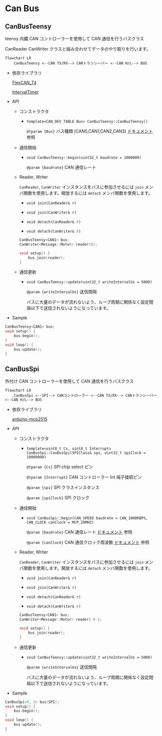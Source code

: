 # Can Bus

## CanBusTeensy

teensy 内臓 CAN コントローラーを使用して CAN 通信を行うバスクラス

CanReader CanWriter クラスと組み合わせてデータのやり取りを行います。

```mermaid
flowchart LR
	CanBusTeensy <--CAN TX/RX--> CANトランシーバー <--CAN H/L--> BUS
```

-   依存ライブラリ

    [FlexCAN_T4](https://github.com/tonton81/FlexCAN_T4)

    [IntervalTimer](https://github.com/loglow/IntervalTimer)

-   API

    -   コンストラクタ

        -   `template<CAN_DEV_TABLE Bus> CanBusTeensy::CanBusTeensy()`

            `@tparam {Bus}` バス種類 (CAN0,CAN1,CAN2,CAN3) [ドキュメント](https://github.com/tonton81/FlexCAN_T4) 参照

    -   通信開始

        -   `void CanBusTeensy::begin(uint32_t baudrate = 1000000)`

            `@param {baudrate}` CAN 通信レート

    - Reader, Writer

        `CanReader`, `CanWriter` インスタンスをバスに参加させるには `join` メンバ関数を使用します。開放するには `detach` メンバ関数を使用します。

        - `void join(CanReader& r)`
        - `void join(CanWriter& r)`

        - `void detach(CanReader& r)`
        - `void detach(CanWriter& r)`

        ```cpp
        CanBusTeensy<CAN1> bus;
        CanWriter<Message::Motor> reader(0);

        void setup() {
            bus.join(reader);
        }
        ```

    -   通信更新

        -   `void CanBusTeensy::update(uint32_t writeIntervalUs = 5000)`

            `@param {writeIntervalUs}` 送信間隔

            バスに大量のデータが流れないよう、ループ周期に関係なく設定間隔以下で送信されないようになっています。

-   Sample

```cpp
CanBusTeensy<CAN1> bus;
void setup() {
    bus.begin();
}
void loop() {
    bus.update();
}
```

## CanBusSpi

外付け CAN コントローラーを使用して CAN 通信を行うバスクラス

```mermaid
flowchart LR
	CanBusSpi <--SPI--> CANコントローラー <--CAN TX/RX--> CANトランシーバー <--CAN H/L--> BUS
```

-   依存ライブラリ

    [arduino-mcp2515](https://github.com/autowp/arduino-mcp2515)

-   API

    -   コンストラクタ

        -   `template<uint8_t Cs, uint8_t Interrupt> CanBusSpi::CanBusSpi(SPIClass& spi, uint32_t spiClock = 10000000)`

            `@tparam {Cs}` SPI chip select ピン

            `@tparam {Interrupt}` CAN コントローラー Int 端子接続ピン

            `@param {spi}` SPI クラスインスタンス

            `@param {spiClock}` SPI クロック

    -   通信開始

        -   `void CanBusSpi::begin(CAN_SPEED baudrate = CAN_1000KBPS, CAN_CLOCK canClock = MCP_20MHZ)`

            `@param {baudrate}` CAN 通信レート [ドキュメント](https://github.com/autowp/arduino-mcp2515) 参照

            `@param {canClock}` CAN 通信クロック周波数 [ドキュメント](https://github.com/autowp/arduino-mcp2515) 参照

    - Reader, Writer

        `CanReader`, `CanWriter` インスタンスをバスに参加させるには `join` メンバ関数を使用します。開放するには `detach` メンバ関数を使用します。

        - `void join(CanReader& r)`
        - `void join(CanWriter& r)`

        - `void detach(CanReader& r)`
        - `void detach(CanWriter& r)`

        ```cpp
        CanBusTeensy<CAN1> bus;
        CanWriter<Message::Motor> reader{ 0 };

        void setup() {
            bus.join(reader);
        }
        ```

    -   通信更新

        -   `void CanBusTeensy::update(uint32_t writeIntervalUs = 5000)`

            `@param {writeIntervalUs}` 送信間隔

            バスに大量のデータが流れないよう、ループ周期に関係なく設定間隔以下で送信されないようになっています。

-   Sample

```cpp
CanBusSpi<9, 2> bus(SPI);
void setup() {
    bus.begin();
}
void loop() {
    bus.update();
}
```
